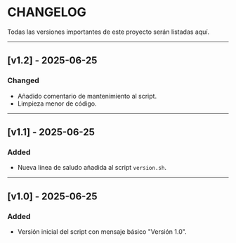 # CHANGELOG

Todas las versiones importantes de este proyecto serán listadas aquí.

---

## [v1.2] - 2025-06-25
### Changed
- Añadido comentario de mantenimiento al script.
- Limpieza menor de código.

---

## [v1.1] - 2025-06-25
### Added
- Nueva línea de saludo añadida al script `version.sh`.

---

## [v1.0] - 2025-06-25
### Added
- Versión inicial del script con mensaje básico "Versión 1.0".
